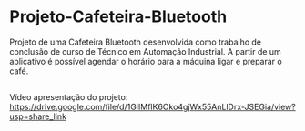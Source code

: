 # Projeto-Cafeteira-Bluetooth
Projeto de uma Cafeteira Bluetooth desenvolvida como trabalho de conclusão de curso de Técnico em Automação Industrial. A partir de um aplicativo é possível agendar o horário para a máquina ligar e preparar o café.

##

Vídeo apresentação do projeto: https://drive.google.com/file/d/1GlIMflK6Oko4gjWx55AnLlDrx-JSEGia/view?usp=share_link
